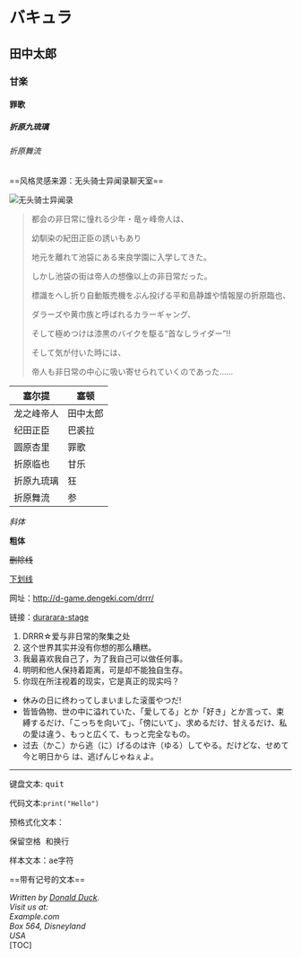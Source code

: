 

# バキュラ

## 田中太郎



### 甘楽



#### 罪歌



##### 折原九琉璃



###### 折原舞流



==风格灵感来源：无头骑士异闻录聊天室==

![无头骑士异闻录](https://tvax1.sinaimg.cn/large/0088xDfYgy1gfhl102u8vj31gu0gun44.jpg)

> 都会の非日常に憧れる少年・竜ヶ峰帝人は、
>
> 幼馴染の紀田正臣の誘いもあり
>
> 地元を離れて池袋にある来良学園に入学してきた。
>
> しかし池袋の街は帝人の想像以上の非日常だった。
>
> 標識をへし折り自動販売機をぶん投げる平和島静雄や情報屋の折原臨也、
>
> ダラーズや黄巾族と呼ばれるカラーギャング、
>
> そして極めつけは漆黒のバイクを駆る“首なしライダー”!!
>
> そして気が付いた時には、
>
> 帝人も非日常の中心に吸い寄せられていくのであった……

| 塞尔提     | 塞顿     |
| ---------- | -------- |
| 龙之峰帝人 | 田中太郎 |
| 纪田正臣   | 巴裘拉   |
| 圆原杏里   | 罪歌     |
| 折原临也   | 甘乐     |
| 折原九琉璃 | 狂       |
| 折原舞流   | 参       |

*斜体* 

**粗体** 

~~删除线~~

<u>下划线</u>

网址：http://d-game.dengeki.com/drrr/

链接：[durarara-stage](https://durarara-stage.com/)

1. DRRR☆爱与非日常的聚集之处
2. 这个世界其实并没有你想的那么糟糕。
3. 我最喜欢我自己了，为了我自己可以做任何事。 
4. 明明和他人保持着距离，可是却不能独自生存。
5. 你现在所注视着的现实，它是真正的现实吗？

- 休みの日に终わってしまいました滚蛋やつだ!
- 皆皆偽物、世の中に溢れていた、「愛してる」とか「好き」とか言って、束縛するだけ、「こっちを向いて」、「傍にいて」、求めるだけ、甘えるだけ、私の愛は違う、もっと広くて、もっと完全なもの。
- 过去（かこ）から逃（に）げるのは许（ゆる）してやる。だけどな、せめて今と明日から     は、逃げんじゃねぇよ。

---

键盘文本: <kbd>quit</kbd> 

代码文本:<code>print("Hello")</code>

预格式化文本：

<pre>保留空格 和换行</pre>

样本文本：<samp>ae字符</samp>

==带有记号的文本==

<address> 
Written by <a href="mailto:webmaster@example.com">Donald Duck</a>.<br> 
Visit us at:<br>
Example.com<br>
Box 564, Disneyland<br>
USA
</address>
[TOC]


